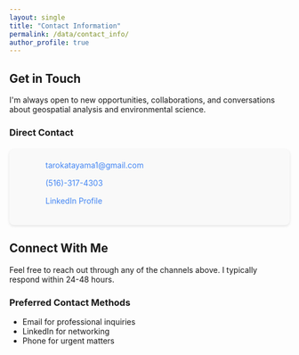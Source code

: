 ```yaml
---
layout: single
title: "Contact Information"
permalink: /data/contact_info/
author_profile: true
---
```


## Get in Touch

I'm always open to new opportunities, collaborations, and conversations about geospatial analysis and environmental science.

### Direct Contact

<div class="contact-card">
  <div class="contact-item">
    <i class="fas fa-envelope"></i>
    <span><a href="mailto:tarokatayama1@gmail.com">tarokatayama1@gmail.com</a></span>
  </div>
  <div class="contact-item">
    <i class="fas fa-phone"></i>
    <span><a href="tel:+15163174303">(516)-317-4303</a></span>
  </div>
  <div class="contact-item">
    <i class="fab fa-linkedin"></i>
    <span><a href="https://linkedin.com/in/taro-katayama" target="_blank">LinkedIn Profile</a></span>
  </div>
</div>

## Connect With Me

Feel free to reach out through any of the channels above. I typically respond within 24-48 hours.

### Preferred Contact Methods
- Email for professional inquiries
- LinkedIn for networking
- Phone for urgent matters

<style>
.contact-card {
  background: #f9f9f9;
  border-radius: 8px;
  padding: 20px;
  margin: 20px 0;
  box-shadow: 0 2px 5px rgba(0,0,0,0.1);
}
.contact-item {
  display: flex;
  align-items: center;
  margin-bottom: 15px;
}
.contact-item i {
  margin-right: 15px;
  font-size: 24px;
  color: #4285f4;
  width: 30px;
  text-align: center;
}
.contact-item a {
  color: #4285f4;
  text-decoration: none;
}
.contact-item a:hover {
  text-decoration: underline;
}
</style>